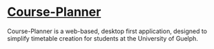 # [Course-Planner](https://umbralegacy.github.io/Course-Planner/)
Course-Planner is a web-based, desktop first application, designed to simplify timetable creation for students at the University of Guelph.
